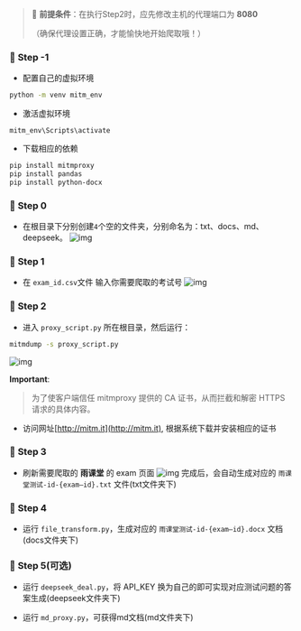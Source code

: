 > 🚀 **前提条件**：在执行Step2时，应先修改主机的代理端口为 **8080** 
> 
> （确保代理设置正确，才能愉快地开始爬取哦！）

### 🌟 **Step -1**
- 配置自己的虚拟环境
```bash
python -m venv mitm_env
```
- 激活虚拟环境
```bahs
mitm_env\Scripts\activate
```
- 下载相应的依赖
```bash
pip install mitmproxy
pip install pandas
pip install python-docx   
```


### 🌟 **Step 0**
- 在根目录下分别创建`4`个空的文件夹，分别命名为：txt、docs、md、deepseek。
![img](https://cdn.jsdelivr.net/gh/paiad/picture-bed@main/img/ykt-url-v2.png)

### 🌟 **Step 1**  
- 在 `exam_id.csv`文件 输入你需要爬取的考试号 
![img](https://cdn.jsdelivr.net/gh/paiad/picture-bed@main/img/ykt-url-v4.png)

### 🌟 **Step 2**
- 进入 `proxy_script.py` 所在根目录，然后运行：  
```bash
mitmdump -s proxy_script.py
```  
![img](https://cdn.jsdelivr.net/gh/paiad/picture-bed@main/img/ykt-url-v3.png)

**Important**:
>为了使客户端信任 mitmproxy 提供的 CA 证书，从而拦截和解密 HTTPS 请求的具体内容。
- 访问网址[http://mitm.it](http://mitm.it), 根据系统下载并安装相应的证书

### 🌟 **Step 3**
- 刷新需要爬取的 **雨课堂** 的 exam 页面
![img](https://cdn.jsdelivr.net/gh/paiad/picture-bed@main/img/ykt-url-v1.png)
完成后，会自动生成对应的 `雨课堂测试-id-{exam—id}.txt` 文件(txt文件夹下)

### 🌟 **Step 4**  
- 运行 `file_transform.py`，生成对应的 `雨课堂测试-id-{exam—id}.docx` 文档(docs文件夹下)

### 🌟 **Step 5**(可选)
- 运行 `deepseek_deal.py`，将 API_KEY 换为自己的即可实现对应测试问题的答案生成(deepseek文件夹下)

- 运行 `md_proxy.py`，可获得md文档(md文件夹下)
